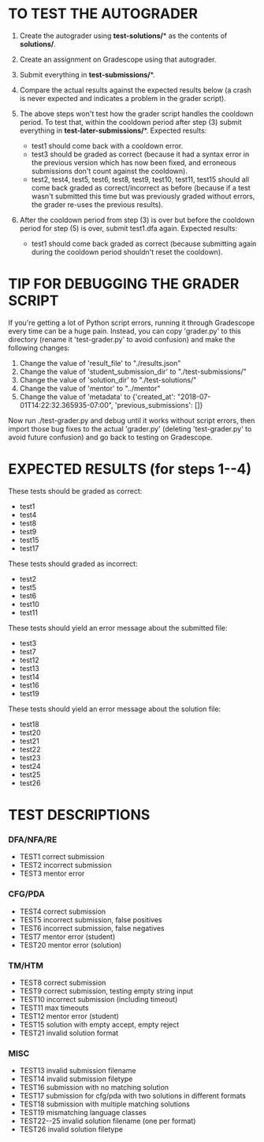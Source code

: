 # TO TEST THE AUTOGRADER

1. Create the autograder using **test-solutions/*** as the contents of **solutions/**.

2. Create an assignment on Gradescope using that autograder.

3. Submit everything in **test-submissions/***.

4. Compare the actual results against the expected results below (a crash is never expected and indicates a problem in the grader script).

5. The above steps won't test how the grader script handles the cooldown period. To test that, within the cooldown period after step (3) submit everything in **test-later-submissions/***. Expected results:

   - test1 should come back with a cooldown error.
   - test3 should be graded as correct (because it had a syntax error in the previous version which has now been fixed, and erroneous submissions don't count against the cooldown).
   - test2, test4, test5, test6, test8, test9, test10, test11, test15 should all come back graded as correct/incorrect as before (because if a test wasn't submitted this time but was previously graded without errors, the grader re-uses the previous results).

6. After the cooldown period from step (3) is over but before the cooldown period for step (5) is over, submit test1.dfa again. Expected results:

   - test1 should come back graded as correct (because submitting again during the cooldown period shouldn't reset the cooldown).

# TIP FOR DEBUGGING THE GRADER SCRIPT

If you're getting a lot of Python script errors, running it through Gradescope every time can be a huge pain. Instead, you can copy 'grader.py' to this directory (rename it 'test-grader.py' to avoid confusion) and make the following changes:

1. Change the value of 'result_file' to "./results.json"
2. Change the value of 'student_submission_dir' to "./test-submissions/"
3. Change the value of 'solution_dir' to "./test-solutions/"
4. Change the value of 'mentor' to "../mentor"
5. Change the value of 'metadata' to {'created_at': "2018-07-01T14:22:32.365935-07:00", 'previous_submissions': []}

Now run ./test-grader.py and debug until it works without script errors, then import those bug fixes to the actual 'grader.py' (deleting 'test-grader.py' to avoid future confusion) and go back to testing on Gradescope.

# EXPECTED RESULTS (for steps 1--4)

These tests should be graded as correct:

- test1
- test4
- test8
- test9
- test15
- test17

These tests should graded as incorrect:

- test2
- test5
- test6
- test10
- test11

These tests should yield an error message about the submitted file:

- test3
- test7
- test12
- test13
- test14
- test16
- test19

These tests should yield an error message about the solution file:

- test18
- test20
- test21
- test22
- test23
- test24
- test25
- test26

# TEST DESCRIPTIONS

### DFA/NFA/RE

- TEST1 correct submission
- TEST2 incorrect submission
- TEST3 mentor error

### CFG/PDA

- TEST4 correct submission
- TEST5 incorrect submission, false positives
- TEST6 incorrect submission, false negatives
- TEST7 mentor error (student)
- TEST20 mentor error (solution)

### TM/HTM

- TEST8 correct submission
- TEST9 correct submission, testing empty string input
- TEST10 incorrect submission (including timeout)
- TEST11 max timeouts
- TEST12 mentor error (student)
- TEST15 solution with empty accept, empty reject
- TEST21 invalid solution format

### MISC

- TEST13 invalid submission filename
- TEST14 invalid submission filetype
- TEST16 submission with no matching solution
- TEST17 submission for cfg/pda with two solutions in different formats
- TEST18 submission with multiple matching solutions
- TEST19 mismatching language classes
- TEST22--25 invalid solution filename (one per format)
- TEST26 invalid solution filetype

